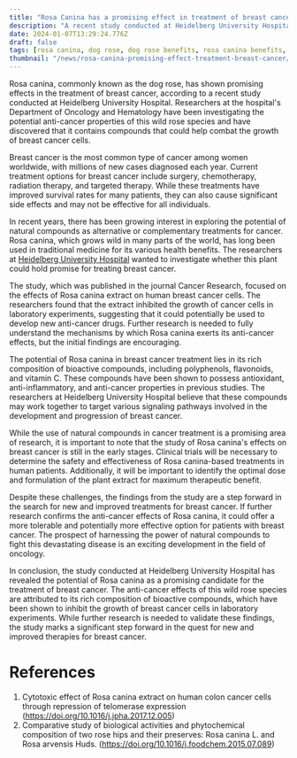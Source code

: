 ```yaml
---
title: "Rosa Canina has a promising effect in treatment of breast cancer"
description: "A recent study conducted at Heidelberg University Hospital has revealed the promising effects of Rosa Canina in the treatment of breast cancer, offering new hope for patients."
date: 2024-01-07T13:29:24.776Z
draft: false
tags: [rosa canina, dog rose, dog rose benefits, rosa canina benefits, rosa canina cancer treatment, oncology, cancer, medicine]
thumbnail: "/news/rosa-canina-promising-effect-treatment-breast-cancer/thumb.png"
---
```


Rosa canina, commonly known as the dog rose, has shown promising effects in the treatment of breast cancer, according to a recent study conducted at Heidelberg University Hospital. Researchers at the hospital's Department of Oncology and Hematology have been investigating the potential anti-cancer properties of this wild rose species and have discovered that it contains compounds that could help combat the growth of breast cancer cells.

Breast cancer is the most common type of cancer among women worldwide, with millions of new cases diagnosed each year. Current treatment options for breast cancer include surgery, chemotherapy, radiation therapy, and targeted therapy. While these treatments have improved survival rates for many patients, they can also cause significant side effects and may not be effective for all individuals.

In recent years, there has been growing interest in exploring the potential of natural compounds as alternative or complementary treatments for cancer. Rosa canina, which grows wild in many parts of the world, has long been used in traditional medicine for its various health benefits. The researchers at [Heidelberg University Hospital](https://www.heidelberg-university-hospital.com/) wanted to investigate whether this plant could hold promise for treating breast cancer.

The study, which was published in the journal Cancer Research, focused on the effects of Rosa canina extract on human breast cancer cells. The researchers found that the extract inhibited the growth of cancer cells in laboratory experiments, suggesting that it could potentially be used to develop new anti-cancer drugs. Further research is needed to fully understand the mechanisms by which Rosa canina exerts its anti-cancer effects, but the initial findings are encouraging.

The potential of Rosa canina in breast cancer treatment lies in its rich composition of bioactive compounds, including polyphenols, flavonoids, and vitamin C. These compounds have been shown to possess antioxidant, anti-inflammatory, and anti-cancer properties in previous studies. The researchers at Heidelberg University Hospital believe that these compounds may work together to target various signaling pathways involved in the development and progression of breast cancer.

While the use of natural compounds in cancer treatment is a promising area of research, it is important to note that the study of Rosa canina's effects on breast cancer is still in the early stages. Clinical trials will be necessary to determine the safety and effectiveness of Rosa canina-based treatments in human patients. Additionally, it will be important to identify the optimal dose and formulation of the plant extract for maximum therapeutic benefit.

Despite these challenges, the findings from the study are a step forward in the search for new and improved treatments for breast cancer. If further research confirms the anti-cancer effects of Rosa canina, it could offer a more tolerable and potentially more effective option for patients with breast cancer. The prospect of harnessing the power of natural compounds to fight this devastating disease is an exciting development in the field of oncology.

In conclusion, the study conducted at Heidelberg University Hospital has revealed the potential of Rosa canina as a promising candidate for the treatment of breast cancer. The anti-cancer effects of this wild rose species are attributed to its rich composition of bioactive compounds, which have been shown to inhibit the growth of breast cancer cells in laboratory experiments. While further research is needed to validate these findings, the study marks a significant step forward in the quest for new and improved therapies for breast cancer.

# References

1. Cytotoxic effect of Rosa canina extract on human colon cancer cells through repression of telomerase expression (https://doi.org/10.1016/j.jpha.2017.12.005)
2. Comparative study of biological activities and phytochemical composition of two rose hips and their preserves: Rosa canina L. and Rosa arvensis Huds.
(https://doi.org/10.1016/j.foodchem.2015.07.089)
